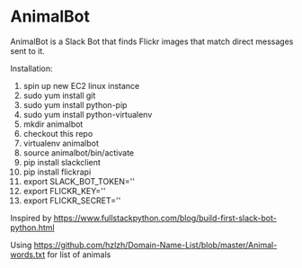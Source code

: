 # AnimalBot

AnimalBot is a Slack Bot that finds Flickr images that match direct messages sent to it.

Installation:

1. spin up new EC2 linux instance
2. sudo yum install git
3. sudo yum install python-pip
4. sudo yum install python-virtualenv
5. mkdir animalbot
6. checkout this repo
7. virtualenv animalbot
8. source animalbot/bin/activate
9. pip install slackclient
10. pip install flickrapi
11. export SLACK_BOT_TOKEN=''
12. export FLICKR_KEY=''
13. export FLICKR_SECRET=''

Inspired by https://www.fullstackpython.com/blog/build-first-slack-bot-python.html

Using https://github.com/hzlzh/Domain-Name-List/blob/master/Animal-words.txt for list of animals


